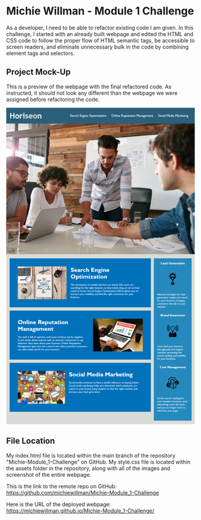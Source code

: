 # Michie Willman - Module 1 Challenge

As a developer, I need to be able to refactor existing code I am given. In this challenge, I started with an already built webpage and edited the HTML and CSS code to follow the proper flow of HTML semantic tags, be accessible to screen readers, and eliminate unnecessary bulk in the code by combining element tags and selectors.


## Project Mock-Up

This is a preview of the webpage with the final refactored code. As instructed, it should not look any different than the webpage we were assigned before refactoring the code.


![The Horiseon webpage includes a navigation bar, a header image, and cards with text and images at the bottom of the page.](assets/images/01-html-css-git-homework-demo.png)


## File Location

My index.html file is located within the main branch of the repository "Michie-Module_1-Challenge" on GitHub. My style.css file is located within the assets folder in the repository, along with all of the images and screenshot of the entire webpage.

This is the link to the remote repo on GitHub:
https://github.com/michiewillman/Michie-Module_1-Challenge

Here is the URL of the deployed webpage:
https://michiewillman.github.io/Michie-Module_1-Challenge/

